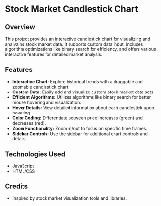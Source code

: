 # Stock Market Candlestick Chart

## Overview
This project provides an interactive candlestick chart for visualizing and analyzing stock market data. It supports custom data input, includes algorithm optimizations like binary search for efficiency, and offers various interactive features for detailed market analysis.

## Features
- **Interactive Chart:** Explore historical trends with a draggable and zoomable candlestick chart.
- **Custom Data:** Easily add and visualize custom stock market data sets.
- **Efficient Algorithms:** Utilizes algorithms like binary search for better mouse hovering and visualization.
- **Hover Details:** View detailed information about each candlestick upon hovering.
- **Color Coding:** Differentiate between price increases (green) and decreases (red).
- **Zoom Functionality:** Zoom in/out to focus on specific time frames.
- **Sidebar Controls:** Use the sidebar for additional chart controls and details.

## Technologies Used
- JavaScript
- HTML/CSS

## Credits
- Inspired by stock market visualization tools and libraries.
